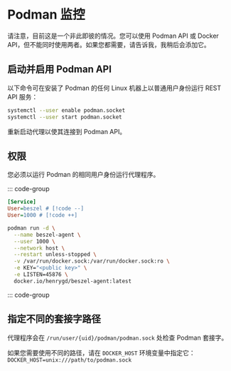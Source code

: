 # Podman 监控

请注意，目前这是一个非此即彼的情况。您可以使用 Podman API 或 Docker API，但不能同时使用两者。如果您都需要，请告诉我，我稍后会添加它。

## 启动并启用 Podman API

以下命令可在安装了 Podman 的任何 Linux 机器上以普通用户身份运行 REST API 服务：

```bash
systemctl --user enable podman.socket
systemctl --user start podman.socket
```

重新启动代理以使其连接到 Podman API。

## 权限

您必须以运行 Podman 的相同用户身份运行代理程序。

::: code-group

```ini [beszel-agent.service]
[Service]
User=beszel # [!code --]
User=1000 # [!code ++]
```

```bash [podman run]
podman run -d \
  --name beszel-agent \
  --user 1000 \
  --network host \
  --restart unless-stopped \
  -v /var/run/docker.sock:/var/run/docker.sock:ro \
  -e KEY="<public key>" \
  -e LISTEN=45876 \
  docker.io/henrygd/beszel-agent:latest
```

::: code-group

## 指定不同的套接字路径

代理程序会在 `/run/user/{uid}/podman/podman.sock` 处检查 Podman 套接字。

如果您需要使用不同的路径，请在 `DOCKER_HOST` 环境变量中指定它：`DOCKER_HOST=unix:///path/to/podman.sock`
